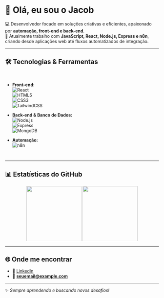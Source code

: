 # 👋 Olá, eu sou o Jacob

💻 Desenvolvedor focado em soluções criativas e eficientes, apaixonado por **automação, front-end e back-end**.  
🚀 Atualmente trabalho com **JavaScript, React, Node.js, Express e n8n**, criando desde aplicações web até fluxos automatizados de integração.  

---

## 🛠️ Tecnologias & Ferramentas
<div style="display: flex; flex-wrap: wrap; gap: 10px;">

- **Front-end:**  
  ![React](https://img.shields.io/badge/-React-61DAFB?logo=react&logoColor=000)  
  ![HTML5](https://img.shields.io/badge/-HTML5-E34F26?logo=html5&logoColor=fff)  
  ![CSS3](https://img.shields.io/badge/-CSS3-1572B6?logo=css3&logoColor=fff)  
  ![TailwindCSS](https://img.shields.io/badge/-TailwindCSS-38B2AC?logo=tailwindcss&logoColor=fff)

- **Back-end & Banco de Dados:**  
  ![Node.js](https://img.shields.io/badge/-Node.js-339933?logo=node.js&logoColor=fff)  
  ![Express](https://img.shields.io/badge/-Express-000000?logo=express&logoColor=fff)  
  ![MongoDB](https://img.shields.io/badge/-MongoDB-47A248?logo=mongodb&logoColor=fff)

- **Automação:**  
  ![n8n](https://img.shields.io/badge/-n8n-ef6c00?logo=n8n&logoColor=fff)

</div>

---

## 📊 Estatísticas do GitHub
<div align="center">
  <img height="180em" src="https://github-readme-stats.vercel.app/api?username=jacoryan&show_icons=true&theme=tokyonight&count_private=true"/>
  <img height="180em" src="https://github-readme-stats.vercel.app/api/top-langs/?username=jacoryan&layout=compact&theme=tokyonight"/>
</div>

---

## 🌐 Onde me encontrar
- 💼 [LinkedIn](https://www.linkedin.com/)  
- 📧 **seuemail@example.com**

---

✨ _Sempre aprendendo e buscando novos desafios!_
